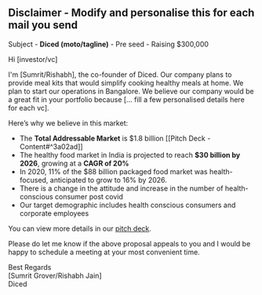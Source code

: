 ## Disclaimer - Modify and personalise this for each mail you send

Subject - **Diced (moto/tagline)** - Pre seed - Raising $300,000

Hi [investor/vc]

I'm [Sumrit/Rishabh], the co-founder of Diced. Our company plans to provide meal kits that would simplify cooking healthy meals at home. We plan to start our operations in Bangalore. We believe our company would be a great fit in your portfolio because [... fill a few personalised details here for each vc].

Here’s why we believe in this market:

- The **Total Addressable Market** is $1.8 billion [[Pitch Deck - Content#^3a02ad]]
- The healthy food market in India is projected to reach **$30 billion by 2026**, growing at a **CAGR of 20%**
- In 2020, 11% of the $88 billion packaged food market was health-focused, anticipated to grow to 16% by 2026. 
- There is a change in the attitude and increase in the number of health-conscious consumer post covid
-  Our target demographic includes health conscious consumers and corporate employees

You can view more details in our [pitch deck](https://www.google.com/).

Please do let me know if the above proposal appeals to you and I would be happy to schedule a meeting at your most convenient time.

Best Regards  
[Sumrit Grover/Rishabh Jain]  
Diced